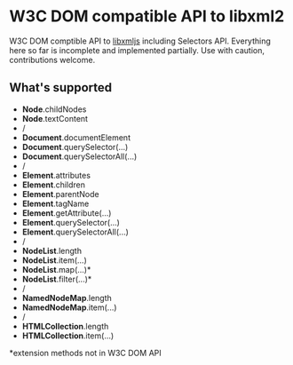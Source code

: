 W3C DOM compatible API to libxml2
=================================

W3C DOM comptible API to [libxmljs](https://github.com/polotek/libxmljs/)
including Selectors API. Everything here so far is incomplete and implemented
partially. Use with caution, contributions welcome.

What's supported
----------------

 - **Node**.childNodes
 - **Node**.textContent
 - /
 - **Document**.documentElement
 - **Document**.querySelector(...)
 - **Document**.querySelectorAll(...)
 - /
 - **Element**.attributes
 - **Element**.children
 - **Element**.parentNode
 - **Element**.tagName
 - **Element**.getAttribute(...)
 - **Element**.querySelector(...)
 - **Element**.querySelectorAll(...)
 - /
 - **NodeList**.length
 - **NodeList**.item(...)
 - **NodeList**.map(...)*
 - **NodeList**.filter(...)*
 - /
 - **NamedNodeMap**.length
 - **NamedNodeMap**.item(...)
 - /
 - **HTMLCollection**.length
 - **HTMLCollection**.item(...)

*extension methods not in W3C DOM API
